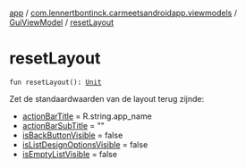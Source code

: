 [app](../../index.md) / [com.lennertbontinck.carmeetsandroidapp.viewmodels](../index.md) / [GuiViewModel](index.md) / [resetLayout](./reset-layout.md)

# resetLayout

`fun resetLayout(): `[`Unit`](https://kotlinlang.org/api/latest/jvm/stdlib/kotlin/-unit/index.html)

Zet de standaardwaarden van de layout terug zijnde:

* [actionBarTitle](action-bar-title.md) = R.string.app_name
* [actionBarSubTitle](action-bar-sub-title.md) = ""
* [isBackButtonVisible](is-back-button-visible.md) = false
* [isListDesignOptionsVisible](is-list-design-options-visible.md) = false
* [isEmptyListVisible](is-empty-list-visible.md) = false
